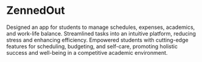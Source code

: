 # ZennedOut
Designed an app for students to manage schedules, expenses, academics, and work-life balance. Streamlined tasks into an intuitive platform, reducing stress and enhancing efficiency. Empowered students with cutting-edge features for scheduling, budgeting, and self-care, promoting holistic success and well-being in a competitive academic environment.
